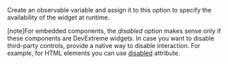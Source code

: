 Create an observable variable and assign it to this option to specify the availability of the widget at runtime.

[note]For embedded components, the *disabled* option makes sense only if these components are DevExtreme widgets. In case you want to disable third-party controls, provide a native way to disable interaction. For example, for HTML elements you can use [disabled](https://www.w3schools.com/tags/att_disabled.asp) attribute.